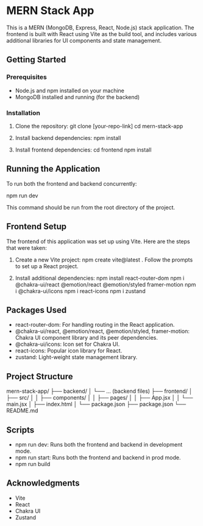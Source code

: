 # MERN Stack App

This is a MERN (MongoDB, Express, React, Node.js) stack application. The frontend is built with React using Vite as the build tool, and includes various additional libraries for UI components and state management.

## Getting Started

### Prerequisites

- Node.js and npm installed on your machine
- MongoDB installed and running (for the backend)

### Installation

1. Clone the repository:
   git clone [your-repo-link]
   cd mern-stack-app

2. Install backend dependencies:
   npm install

3. Install frontend dependencies:
   cd frontend
   npm install

## Running the Application

To run both the frontend and backend concurrently:

npm run dev

This command should be run from the root directory of the project.

## Frontend Setup

The frontend of this application was set up using Vite. Here are the steps that were taken:

1. Create a new Vite project:
   npm create vite@latest .
   Follow the prompts to set up a React project.

2. Install additional dependencies:
   npm install react-router-dom
   npm i @chakra-ui/react @emotion/react @emotion/styled framer-motion
   npm i @chakra-ui/icons
   npm i react-icons
   npm i zustand

## Packages Used

- react-router-dom: For handling routing in the React application.
- @chakra-ui/react, @emotion/react, @emotion/styled, framer-motion: Chakra UI component library and its peer dependencies.
- @chakra-ui/icons: Icon set for Chakra UI.
- react-icons: Popular icon library for React.
- zustand: Light-weight state management library.

## Project Structure

mern-stack-app/
├── backend/
│   └── ... (backend files)
├── frontend/
│   ├── src/
│   │   ├── components/
│   │   ├── pages/
│   │   ├── App.jsx
│   │   └── main.jsx
│   ├── index.html
│   └── package.json
├── package.json
└── README.md

## Scripts

- npm run dev: Runs both the frontend and backend in development mode.
- npm run start: Runs both the frontend and backend in prod mode.
- npm run build


## Acknowledgments

- Vite
- React
- Chakra UI
- Zustand